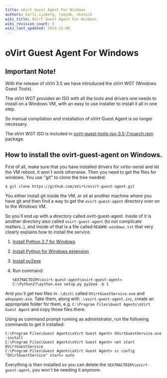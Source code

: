 ```yaml
---
title: oVirt Guest Agent For Windows
authors: karli.sjoberg, lveyde, nkesick
wiki_title: OVirt Guest Agent For Windows
wiki_revision_count: 5
wiki_last_updated: 2014-12-08
---
```


<!-- TODO: Content review -->

# oVirt Guest Agent For Windows

## Important Note!

With the release of oVirt 3.5 we have introduced the oVirt WGT (Windows Guest Tools).

The oVirt WGT provides an ISO with all the tools and drivers one needs to install on a Windows VM, with an easy to use installer to install it all in one step.

So manual compilation and installation of oVirt Guest Agent is no longer necessary.

The oVirt WGT ISO is included in [ovirt-guest-tools-iso-3.5-7.noarch.rpm](http://resources.ovirt.org/pub/ovirt-3.5/rpm/fc20/noarch/ovirt-guest-tools-iso-3.5-7.noarch.rpm) package.

## How to install the ovirt-guest-agent on Windows.

First of all, make sure that you have installed drivers for virtio-serial and let the VM reboot, it won´t work otherwise. Then you need to get the files for windows. You use "git" to clone the tree needed:

    $ git clone https://github.com/oVirt/ovirt-guest-agent.git

You either install git inside the VM, or sit at another machine where you have git and then find a way to get the `ovirt-guest-agent` directory over on to the Windows VM.

So you´ll end up with a directory called ovirt-guest-agent. Inside of it is another directory also called `ovirt-guest-agent` (to not complicate matters..), and inside of that is a file called `README-windows.txt` that very clearly explains how to install the service.

1.  [Install Python 2.7 for Windows](http://www.python.org/ftp/python/2.7.3/python-2.7.3.msi)
2.  [Install Python for Windows extension](http://sourceforge.net/projects/pywin32/files/pywin32/Build216/pywin32-216.win32-py2.7.exe/download)
3.  [Install py2exe](http://sourceforge.net/projects/py2exe/files/py2exe/0.6.9/py2exe-0.6.9.win32-py2.7.exe/download)
4.  Run command:

        %EXTRACTDIR%\ovirt-guest-agent\ovirt-guest-agent> C:\Python27\python.exe setup.py py2exe -b 1

And you´ll get two files in `.\dist\` called `OVirtGuestService.exe` and `w9xpopen.exe`. Take them, along with `.\ovirt-guest-agent.ini`, create an appropriate folder for them, e.g. `C:\Program Files\Guest Agents\oVirt Guest Agent` and copy those files there.

Using as command prompt running as administrator, run the following commands to get it installed:

    C:\Program Files\Guest Agents\oVirt Guest Agent> OVirtGuestService.exe -install
    C:\Program Files\Guest Agents\oVirt Guest Agent> net start OVirtGuestService
    C:\Program Files\Guest Agents\oVirt Guest Agent> sc config "OVirtGuestService" start= auto

Everything is then installed so you can delete the `%EXTRACTDIR%\ovirt-guest-agent`, you won´t be needing it anymore.
